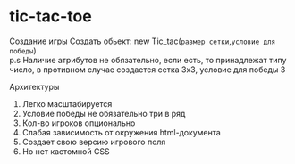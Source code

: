 # tic-tac-toe
Создание игры
 Создать обьект: new Tic_tac(`размер сетки`,`условие для победы`)<br>
 p.s Наличие атрибутов не обязательно, если есть, то принадлежат типу число, в противном случае создается сетка 3x3, условие для победы 3
 
 Архитектуры<br>
 <ol>
 <li>Легко масштабируется</li>
 <li>Условие победы не обязательно три в ряд</li>
 <li>Кол-во игроков опционально</li>
 <li>Слабая зависимость от окружения html-документа</li>
 <li>Создает свою версию игрового поля</li>
 <li>Но нет кастомной CSS</li>
